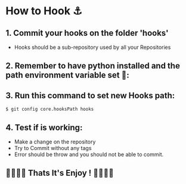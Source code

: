# How to Hook ⚓

## 1. Commit your hooks on the folder 'hooks'

* Hooks should be a sub-repository used by all your Repositories

## 2. Remember to have python installed and the path environment variable set 🐍:


## 3. Run this command to set new Hooks path:

    $ git config core.hooksPath hooks

## 4. Test if is working:
* Make a change on the repository 
* Try to Commit without any tags
* Error should be throw and you should not be able to commit.

## 🎉🎉🎉🎉 Thats It's Enjoy !  🎉🎉🎉🎉


